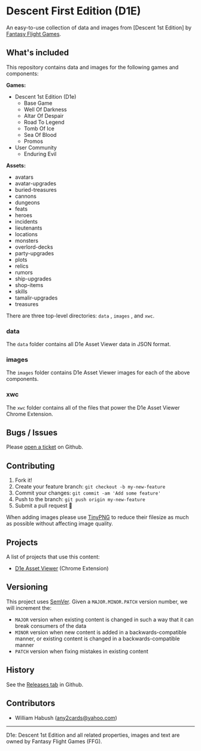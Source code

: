 # Descent First Edition (D1E)

An easy-to-use collection of data and images from [Descent 1st Edition] by [Fantasy Flight Games](http://fantasyflightgames.com/).

## What's included

This repository contains data and images for the following games and components:

**Games:**
- Descent 1st Edition (D1e)
	- Base Game
	- Well Of Darkness
	- Altar Of Despair
	- Road To Legend
	- Tomb Of Ice
	- Sea Of Blood
	- Promos
- User Community
	- Enduring Evil

**Assets:**
- avatars
- avatar-upgrades
- buried-treasures
- cannons
- dungeons
- feats
- heroes
- incidents
- lieutenants
- locations
- monsters
- overlord-decks
- party-upgrades
- plots
- relics
- rumors
- ship-upgrades
- shop-items
- skills
- tamalir-upgrades
- treasures

There are three top-level directories: `data` , `images` , and `xwc`.

### data

The `data` folder contains all D1e Asset Viewer data in JSON format.

### images

The `images` folder contains D1e Asset Viewer images for each of the above components.

### xwc

The `xwc` folder contains all of the files that power the D1e Asset Viewer Chrome Extension.

## Bugs / Issues

Please [open a ticket](https://github.com/any2cards/d1e/issues/new) on Github.

## Contributing

1. Fork it!
2. Create your feature branch: `git checkout -b my-new-feature`
3. Commit your changes: `git commit -am 'Add some feature'`
4. Push to the branch: `git push origin my-new-feature`
5. Submit a pull request :tada:

When adding images please use [TinyPNG](https://tinypng.com/) to reduce their filesize as much as possible without affecting image quality.

## Projects

A list of projects that use this content:

- [D1e Asset Viewer](https://chromewebstore.google.com/detail/d1e-asset-viewer/bikcgfimmomcdcealiecnjlbcppifcbm) (Chrome Extension)

## Versioning

This project uses [SemVer](http://semver.org/). Given a `MAJOR.MINOR.PATCH` version number, we will increment the:
- `MAJOR` version when existing content is changed in such a way that it can break consumers of the data
- `MINOR` version when new content is added in a backwards-compatible manner, or existing content is changed in a backwards-compatible manner
- `PATCH` version when fixing mistakes in existing content

## History

See the [Releases tab](https://github.com/any2cards/d1e/releases) in Github.

## Contributors

- William Habush (any2cards@yahoo.com)

---

D1e: Descent 1st Edition and all related properties, images and text are owned by Fantasy Flight Games (FFG).

